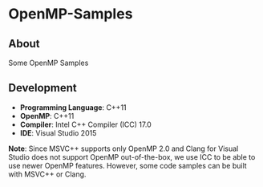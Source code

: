# OpenMP-Samples

## About
Some OpenMP Samples

## Development
* **Programming Language**: C++11
* **OpenMP**: C++11
* **Compiler**: Intel C++ Compiler (ICC) 17.0
* **IDE**: Visual Studio 2015

**Note**: Since MSVC++ supports only OpenMP 2.0 and Clang for Visual Studio does not support OpenMP out-of-the-box, we use ICC to be able to use newer OpenMP features. However, some code samples can be built with MSVC++ or Clang.
